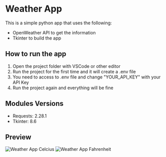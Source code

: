 # Weather App # 

This is a simple python app that uses the following:
- OpenWeather API to get the information
- Tkinter to build the app

## How to run the app
1. Open the project folder with VSCode or other editor
2. Run the project for the first time and it will create a .env file
3. You need to access to .env file and change "YOUR_API_KEY" with your API Key
4. Run the project again and everything will be fine

## Modules Versions
- Requests: 2.28.1
- Tkinter: 8.6

## Preview
![Weather App Celcius](https://i.gyazo.com/817d1cddee9a56d6c16905f41cf29c45.png)
![Weather App Fahrenheit](https://i.gyazo.com/67e1712150b6c54e993f6972cff23f65.png)